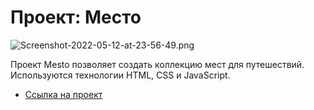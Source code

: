 # Проект: Место

![Screenshot-2022-05-12-at-23-56-49.png](https://i.postimg.cc/132x0QNL/Screenshot-2022-05-12-at-23-56-49.png)

Проект Mesto позволяет создать коллекцию мест для путешествий.
Используются технологии HTML, CSS и JavaScript.

* [Ссылка на проект](https://in0vik.github.io/mesto/)

